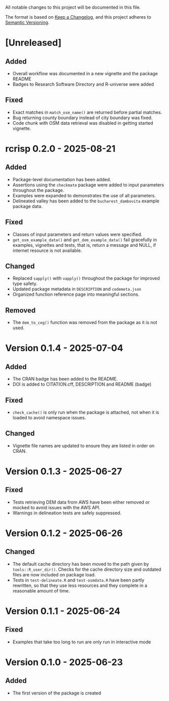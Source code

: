 All notable changes to this project will be documented in this file.

The format is based on [Keep a Changelog](https://keepachangelog.com/en/1.1.0/),
and this project adheres to [Semantic Versioning](https://semver.org/spec/v2.0.0.html).

# [Unreleased]

## Added

- Overall workflow was documented in a new vignette and the package README  
- Badges to Research Software Directory and R-universe were added

## Fixed

- Exact matches in `match_osm_name()` are returned before partial matches.
- Bug returning county boundary instead of city boundary was fixed.
- Code chunk with OSM data retrieval was disabled in getting started vignette.

# rcrisp 0.2.0 - 2025-08-21

## Added

- Package-level documentation has been added.
- Assertions using the `checkmate` package were added to input parameters throughout the package.
- Examples were expanded to demonstrates the use of all parameters.
- Delineated valley has been added to the `bucharest_dambovita` example package data.

## Fixed

- Classes of input parameters and return values were specified.
- `get_osm_example_data()` and `get_dem_example_data()` fail gracefully in examples, vignettes and tests, that is, return a message and NULL, if internet resource is not available.

## Changed

- Replaced `sapply()` with `vapply()` throughout the package for improved type safety.
- Updated package metadata in `DESCRIPTION` and `codemeta.json`
- Organized function reference page into meaningful sections.

## Removed

- The `dem_to_ceg()` function was removed from the package as it is not used.

# Version 0.1.4 - 2025-07-04

## Added

- The CRAN badge has been added to the README.
- DOI is added to CITATION.cff, DESCRIPTION and README (badge)

## Fixed

- `check_cache()` is only run when the package is attached, not when it is loaded to avoid namespace issues.

## Changed

- Vignette file names are updated to ensure they are listed in order on CRAN.

# Version 0.1.3 - 2025-06-27

## Fixed

- Tests retrieving DEM data from AWS have been either removed or mocked to avoid issues with the AWS API.
- Warnings in delineation tests are safely suppressed.

# Version 0.1.2 - 2025-06-26

## Changed

- The default cache directory has been moved to the path given by `tools::R_user_dir()`.
  Checks for the cache directory size and outdated files are now included on package load.
- Tests in `test-delineate.R` and `test-osmdata.R` have been partly rewritten, so that they use less resources and they complete in a reasonable amount of time.

# Version 0.1.1 - 2025-06-24

## Fixed

- Examples that take too long to run are only run in interactive mode

# Version 0.1.0 - 2025-06-23

## Added

- The first version of the package is created
